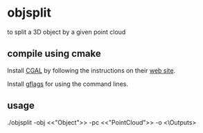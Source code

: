 # objsplit
to split a 3D object by a given point cloud

## compile using cmake

Install [CGAL][] by following the instructions on their [web site][CGAL].

Install [gflags][] for using the command lines.

## usage

./objsplit -obj <<"Object">> -pc <<"PointCloud">> -o <\Outputs>


[CGAL]: http://www.cgal.org
[gflags]: https://github.com/gflags/gflags
